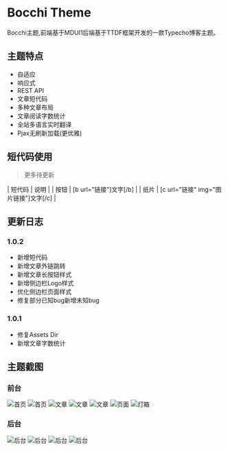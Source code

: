 # Bocchi Theme

Bocchi主题,前端基于MDUI1后端基于TTDF框架开发的一款Typecho博客主题。

## 主题特点

 - 自适应
 - 响应式
 - REST API
 - 文章短代码
 - 多种文章布局
 - 文章阅读字数统计
 - 全站多语言实时翻译
 - Pjax无刷新加载(更优雅)


## 短代码使用
> 更多待更新

| 短代码 | 说明 |
| 按钮 | [b url="链接"]文字[/b] |
| 纸片 | [c url="链接" img="图片链接"]文字[/c] |

## 更新日志
### 1.0.2
 - 新增短代码
 - 新增文章外链跳转
 - 新增文章长按钮样式
 - 新增侧边栏Logo样式
 - 优化侧边栏页面样式
 - 修复部分已知bug新增未知bug

### 1.0.1
 - 修复Assets Dir
 - 新增文章字数统计
 
## 主题截图
### 前台

![首页](https://cloud.miomoe.cn/f/NLVTz/bocchi-index.png)
![首页](https://cloud.miomoe.cn/f/g4zc2/bocchi-index1.png)
![文章](https://cloud.miomoe.cn/f/zoRFg/bocchi-post.png)
![文章](https://cloud.miomoe.cn/f/P4BT3/bocchi-post1.png)
![文章](https://cloud.miomoe.cn/f/o9OF9/bocchi-post2.png)
![页面](https://cloud.miomoe.cn/f/n43fO/bocchi-pixiv.png)
![灯箱](https://cloud.miomoe.cn/f/q4gUP/bocchi-imgbox.png)


### 后台
![后台](https://cloud.miomoe.cn/f/bYdUn/write-post.png)
![后台](https://cloud.miomoe.cn/f/x6vfO/bocchi-admin.png)
![后台](https://cloud.miomoe.cn/f/W4nh9/bocchi-admin1.png)
![后台](https://cloud.miomoe.cn/f/aKPs7/bocchi-admin2.png)